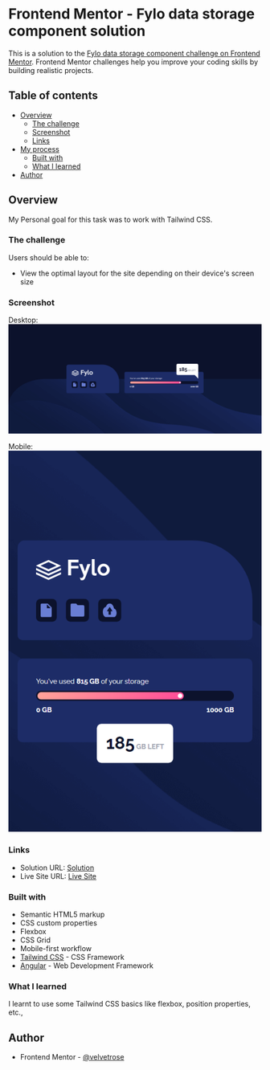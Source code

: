 # Frontend Mentor - Fylo data storage component solution

This is a solution to the [Fylo data storage component challenge on Frontend Mentor](https://www.frontendmentor.io/challenges/fylo-data-storage-component-1dZPRbV5n). Frontend Mentor challenges help you improve your coding skills by building realistic projects. 

## Table of contents

- [Overview](#overview)
  - [The challenge](#the-challenge)
  - [Screenshot](#screenshot)
  - [Links](#links)
- [My process](#my-process)
  - [Built with](#built-with)
  - [What I learned](#what-i-learned)
- [Author](#author)
## Overview

My Personal goal for this task was to work with Tailwind CSS.

### The challenge

Users should be able to:

- View the optimal layout for the site depending on their device's screen size

### Screenshot

Desktop:
![](/src/assets/Screenshot-Desktop.png)

Mobile:
![](/src/assets/Screenshot-Mobile.png)


### Links

- Solution URL: [Solution](https://github.com/velvetrose/fylo-data-storage-component-master.git)
- Live Site URL: [Live Site](https://velvetrose.github.io/fylo-data-storage-component-master/)

### Built with

- Semantic HTML5 markup
- CSS custom properties
- Flexbox
- CSS Grid
- Mobile-first workflow
- [Tailwind CSS](https://tailwindcss.com) - CSS Framework
- [Angular](https://angular.io) - Web Development Framework


### What I learned

I learnt to use some Tailwind CSS basics like flexbox, position properties, etc.,

## Author

- Frontend Mentor - [@velvetrose](https://www.frontendmentor.io/profile/velvetrose)

